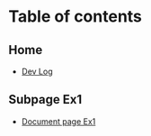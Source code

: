 # Table of contents

## Home

* [Dev Log](README.md)

## Subpage Ex1

* [Document page Ex1](subpage-ex1/tasks.md)
